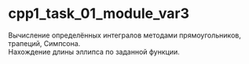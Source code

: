 # cpp1_task_01_module_var3
Вычисление определённых интегралов методами прямоугольников, трапеций, Симпсона. <br/>
Нахождение длины эллипса по заданной функции.
